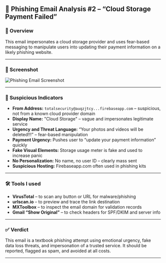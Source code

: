 
## 📧 Phishing Email Analysis #2 – “Cloud Storage Payment Failed”

### 🔎 Overview
This email impersonates a cloud storage provider and uses fear-based messaging to manipulate users into updating their payment information on a likely phishing website.

---

### 📸 Screenshot  
![Phishing Email Screenshot](screenshots/email2.png)

---

### 🚩 Suspicious Indicators

- **From Address:** `totalsecurity@auqzjtcy...firebaseapp.com` – suspicious, not from a known cloud provider domain
- **Display Name:** "Cloud Storage" – vague and impersonates legitimate service
- **Urgency and Threat Language:** “Your photos and videos will be deleted!!!” – fear-based manipulation
- **Payment Urgency:** Pushes user to “update your payment information” quickly
- **Fake Visual Elements:** Storage usage meter is fake and used to increase panic
- **No Personalization:** No name, no user ID – clearly mass sent
- **Suspicious Hosting:** Firebaseapp.com often used in phishing kits

---

### 🛠️ Tools I used

- **VirusTotal** – to scan any button or URL for malware/phishing
- **urlscan.io** – to preview and trace the link destination
- **MXToolbox** – to inspect the email domain for validation records
- **Gmail “Show Original”** – to check headers for SPF/DKIM and server info

---

### ✅ Verdict

This email is a textbook phishing attempt using emotional urgency, fake data loss threats, and impersonation of a trusted service. It should be reported, flagged as spam, and avoided at all costs.

---

